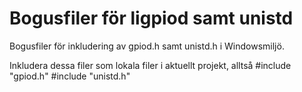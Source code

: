 # Bogusfiler för ligpiod samt unistd
Bogusfiler för inkludering av gpiod.h samt unistd.h i Windowsmiljö.

Inkludera dessa filer som lokala filer i aktuellt projekt, alltså
#include "gpiod.h"
#include "unistd.h"
